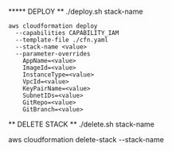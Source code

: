 ***** DEPLOY **
./deploy.sh stack-name

```
aws cloudformation deploy 
  --capabilities CAPABILITY_IAM 
  --template-file ./cfn.yaml
  --stack-name <value> 
  --parameter-overrides 
    AppName=<value>
    ImageId=<value> 
    InstanceType=<value> 
    VpcId=<value>
    KeyPairName=<value>
    SubnetIDs=<value>
    GitRepo=<value> 
    GitBranch=<value>
```

** DELETE STACK **
./delete.sh stack-name

aws cloudformation delete-stack --stack-name 
